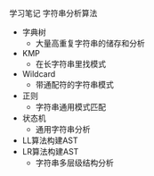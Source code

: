 学习笔记
字符串分析算法
+ 字典树
    + 大量高重复字符串的储存和分析
+ KMP
    + 在长字符串里找模式
+ Wildcard
    + 带通配符的字符串模式
+ 正则
    + 字符串通用模式匹配
+ 状态机
    + 通用字符串分析
+ LL算法构建AST
+ LR算法构建AST 
    + 字符串多层级结构分析